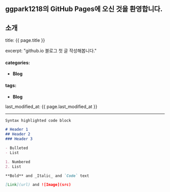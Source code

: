 ## ggpark1218의 GitHub Pages에 오신 것을 환영합니다.

소개
---
title:  {{ page.title }}


excerpt: "github.io 블로그 첫 글 작성해봅니다."

#### categories:
  - **Blog**

#### tags:
  - **Blog**

last_modified_at: {{ page.last_modified_at }}


---


```markdown
Syntax highlighted code block

# Header 1
## Header 2
### Header 3

- Bulleted
- List

1. Numbered
2. List

**Bold** and _Italic_ and `Code` text

[Link](url) and ![Image](src)
```

